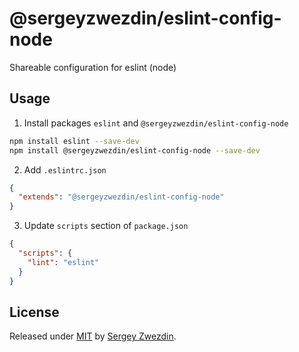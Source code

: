 # @sergeyzwezdin/eslint-config-node

Shareable configuration for eslint (node)

## Usage

1. Install packages `eslint` and `@sergeyzwezdin/eslint-config-node`
```bash
npm install eslint --save-dev
npm install @sergeyzwezdin/eslint-config-node --save-dev
```
2. Add `.eslintrc.json`
```json
{
  "extends": "@sergeyzwezdin/eslint-config-node"
}
```

3. Update `scripts` section of `package.json` 
```json
{
  "scripts": {
    "lint": "eslint"
  }
}
```

## License

Released under [MIT](/LICENSE) by [Sergey Zwezdin](https://github.com/sergeyzwezdin).
